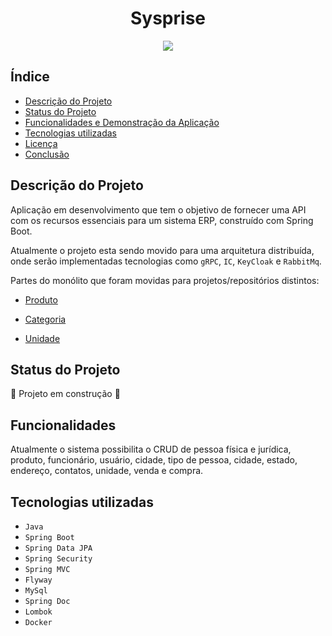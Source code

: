 <h1 align="center"> Sysprise </h1>

<p align="center">
    <img src="http://img.shields.io/static/v1?label=STATUS&message=EM%20DESENVOLVIMENTO&color=GREEN&style=for-the-badge"/>
</p>

## Índice

* [Descrição do Projeto](#descrição-do-projeto)
* [Status do Projeto](#status-do-Projeto)
* [Funcionalidades e Demonstração da Aplicação](#funcionalidades-e-demonstração-da-aplicação)
* [Tecnologias utilizadas](#tecnologias-utilizadas)
* [Licença](#licença)
* [Conclusão](#conclusão)

## Descrição do Projeto

Aplicação em desenvolvimento que tem o objetivo de fornecer uma API com os recursos essenciais para um sistema ERP, construído com Spring Boot.

Atualmente o projeto esta sendo movido para uma arquitetura distribuída, onde serão implementadas tecnologias como `gRPC`, `IC`, `KeyCloak` e `RabbitMq`.

Partes do monólito que foram movidas para projetos/repositórios distintos:

* [Produto](https://github.com/cristian486/sysprise-produto)

* [Categoria](https://github.com/cristian486/sysprise-categoria)

* [Unidade](https://github.com/cristian486/sysprise-unidade)

## Status do Projeto

:construction: Projeto em construção :construction:

## Funcionalidades

Atualmente o sistema possibilita o CRUD de pessoa física e jurídica, produto, funcionário, usuário, cidade, tipo de pessoa, cidade, estado, endereço, contatos, unidade, venda e compra.

## Tecnologias utilizadas

- ``Java``
- ``Spring Boot``
- ``Spring Data JPA``
- ``Spring Security``
- ``Spring MVC``
- ``Flyway``
- ``MySql``
- ``Spring Doc``
- ``Lombok``
- ``Docker``